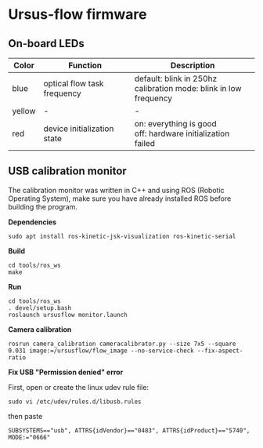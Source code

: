 # Ursus-flow firmware

## On-board LEDs

| Color  | Function                    | Description                                                                                                                                                         |
|--------|-----------------------------|---------------------------------------------------------------------------------------------------------------------------------------------------------------------|
| blue   | optical flow task frequency | default: blink in 250hz<br />calibration mode: blink in low frequency |
| yellow | -                           | -                                                                                                                                                                   |
| red    | device initialization state | on: everything is good<br />off: hardware initialization failed                                                                                                       |

## USB calibration monitor

The calibration monitor was written in C++ and using ROS (Robotic Operating System),
make sure you have already installed ROS before building the program.

**Dependencies**

```
sudo apt install ros-kinetic-jsk-visualization ros-kinetic-serial
```

**Build**

```
cd tools/ros_ws
make
```

**Run**

```
cd tools/ros_ws
. devel/setup.bash
roslaunch ursusflow monitor.launch
```

**Camera calibration**

```
rosrun camera_calibration cameracalibrator.py --size 7x5 --square 0.031 image:=/ursusflow/flow_image --no-service-check --fix-aspect-ratio
```

**Fix USB "Permission denied" error**

First, open or create the linux udev rule file:

```
sudo vi /etc/udev/rules.d/libusb.rules
```

then paste

```
SUBSYSTEMS=="usb", ATTRS{idVendor}=="0483", ATTRS{idProduct}=="5740", MODE:="0666"

```

